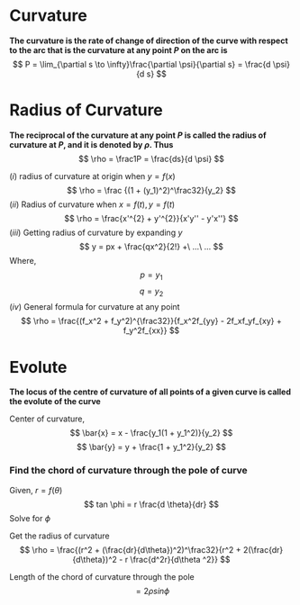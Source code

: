 
# Curvature

**The curvature is the rate of change of direction of the curve with respect to the arc that is the curvature at any point $P$ on the arc is**
$$
P = \lim_{\partial s \to \infty}\frac{\partial \psi}{\partial s} = \frac{d \psi}{d s}
$$

# Radius of Curvature

**The reciprocal of the curvature at any point $P$ is called the radius of curvature at $P$, and it is denoted by $\rho$. Thus**
$$
\rho = \frac1P = \frac{ds}{d \psi}
$$

$(i)$ radius of curvature at origin when $y = f(x)$
$$
\rho = \frac {(1 + (y_1)^2)^\frac32}{y_2}
$$
$(ii)$ Radius of curvature when $x = f(t), y = f(t)$
$$
\rho = \frac{x'^{2} + y'^{2}}{x'y'' - y'x''}
$$
$(iii)$ Getting radius of curvature by expanding $y$
$$
y = px + \frac{qx^2}{2!} +\ ...\ ...
$$
Where,
$$
p = y_1
$$
$$
q = y_2
$$
$(iv)$ General formula for curvature at any point
$$
\rho = \frac{(f_x^2 + f_y^2)^{\frac32}}{f_x^2f_{yy} - 2f_xf_yf_{xy} + f_y^2f_{xx}}
$$


# Evolute 

**The locus of the centre of curvature of all points of a given curve is called the evolute of the curve**

Center of curvature,
$$
\bar{x} = x - \frac{y_1(1 + y_1^2)}{y_2}
$$
$$
\bar{y} = y + \frac{1 + y_1^2}{y_2}
$$

### Find the chord of curvature through the pole of curve

Given, $r = f(\theta)$
$$
tan \phi = r \frac{d \theta}{dr}
$$
Solve for $\phi$

Get the radius of curvature
$$
\rho = \frac{(r^2 + (\frac{dr}{d\theta})^2)^\frac32}{r^2 + 2(\frac{dr}{d\theta})^2 - r \frac{d^2r}{d\theta ^2}}
$$

Length of the chord of curvature through the pole
$$
= 2\rho sin\phi
$$
